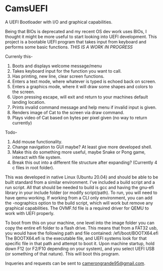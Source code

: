 # CamsUEFI
A UEFI Bootloader with I/O and graphical capabilities.

Being that BIOs is deprecated and my recent OS dev work uses BIOs, I thought it might be more useful to start looking into UEFI development. 
This project is a bootable UEFI program that takes input from keyboard and performs some basic functions.
*THIS IS A WORK IN PROGRESS*

Currenly this-
1. Boots and displays welcome message/menu
2. Takes keyboard input for the function you want to call.
3. Has printing, new line, clear screen functions.
4. Enters a text mode, where whatever is typed is echoed back on screen.
5. Enters a graphics mode, where it will draw some shapes and colors to the screen.
6. Upon pressing escape, will exit and return to your machines default landing location.
7. Prints invalid command message and help menu if invalid input is given.
8. Renders image of Cat to the screen via draw command.
9. Plays video of Cat based on bytes per pixel given (no way to return currently)


Todo-
1. Add mouse functionality.
2. Change navigation to GUI maybe? At least give more developed shell.
3. Make this do something more useful, maybe Snake or Pong game, interact with file system.
4. Break this out into a different file structure after expanding? (Currently 4 c files in root folder).


This was developed in native Linux (Ubuntu 20.04) and should be able to be built standard from a similar environment.
I've included a build script and a run script. All that should be needed to build is gcc and having the 
gnu-efi library in your include folder (or modify script/path). To run, you will need to have qemu working.
If working from a CLI only environment, you can add the -nographics option to the build script, which will 
work but remove any graphical capabilities. The OVMF.fd file is a required driver for QEMU to work with UEFI properly.

To boot from this on your machine, one level into the image folder you can copy the entire efi folder to a flash drive.
This means that from a FAT32 usb, you would have the following path and file contained: /efi/boot/BOOTX64.efi
The BOOTX64.efi is the executable file, and UEFI systems look for that specific file in that path and attempt to boot it.
Upon machine startup, hold down F12 (or F2/F10 depending on your system), and you select UEFI USB (or something of that nature).
This will boot this program.

Inqueries and requests can be sent to camerongrande95@gmail.com.
